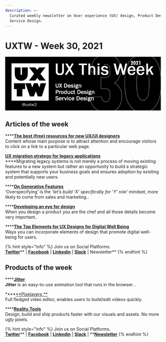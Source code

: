```yaml
---
description: >-
  Curated weekly newsletter on User experience (UX) design, Product Design and
  Service Design.
---
```


# UXTW - Week 30, 2021

![UXThisWeek - Issue #30](../.gitbook/assets/uxtw-banner-2021-30.jpg)

## Articles of the week

****[**The best (free) resources for new UX/UI designers**](https://uxdesign.cc/the-best-free-resources-for-new-ux-ui-designers-39d73ce18bfb/?ref=uxthisweek)\
Content whose main purpose is to attract attention and encourage visitors to click on a link to a particular web page.

****[**UX migration strategy for legacy applications**](https://uxdesign.cc/ux-migration-strategy-for-legacy-applications-c8bb01345404/?ref=uxthisweek)****\
****Migrating legacy systems is not merely a process of moving existing features to a new system but rather an opportunity to build a strategic system that supports your business goals and ensures adoption by existing and potentially new users.

****[**On Generative Features**](https://stephenanderson.medium.com/on-generative-features-23e3ee5e3683/?ref=uxthisweek)\
&#x20;‘Overspecifying’ is the _‘let’s build ‘X’ specifically for ‘Y’ role’_ mindset, more likely to come from sales and marketing..

****[**Developing an eye for design**](https://uxdesign.cc/developing-an-eye-for-design-9a276fbcd3e0/?ref=uxthisweek)\
When you design a product you are the chef and all those details become very important..

****[**The Top Elements for UX Designs for Digital Well Being**](https://uxplanet.org/the-top-elements-for-ux-designs-for-digital-well-being-15547466d7d8?ref=uxthisweek)\
Ways you can incorporate elements of design that promote digital well-being for users.

{% hint style="info" %}
Join us on Social Platforms. \
[**Twitter**](https://twitter.com/uxtw2)** | **[**Facebook**](https://www.facebook.com/webusabilityandux)** | **[**Linkedin**](https://www.linkedin.com/groups/1875717/)** | **[**Slack**](https://join.slack.com/t/uxthisweek/shared\_invite/zt-szpdweo1-d78hso8FppFcI68Xue\_9Yw)** | Newsletter**
{% endhint %}

## Products of the week

****[**Jitter**](https://jitter.video/?ref=uxthisweek)\
**Jitter** is an easy-to-use animation tool that runs in the browser. .

****[**Pixelayers **](https://pixelayers.com/?ref=uxthisweek)\
Full fledged video editor, enables users to build/edit videos quickly.

****[**Reality.Tools**](https://www.reality.tools/?ref=uxthisweek)\
Design, build and ship products faster with our visuals and assets. No more ugly pixels.

{% hint style="info" %}
Join us on Social Platforms.\
[**Twitter**](https://twitter.com/uxtw2)** | **[**Facebook**](https://www.facebook.com/webusabilityandux)** | **[**Linkedin**](https://www.linkedin.com/groups/1875717/)** | **[**Slack**](https://join.slack.com/t/uxthisweek/shared\_invite/zt-szpdweo1-d78hso8FppFcI68Xue\_9Yw)** | **[**Newsletter**](https://gmail.us17.list-manage.com/subscribe?u=1b23fd286b43ac36e4acba123\&id=0009036f95)
{% endhint %}
